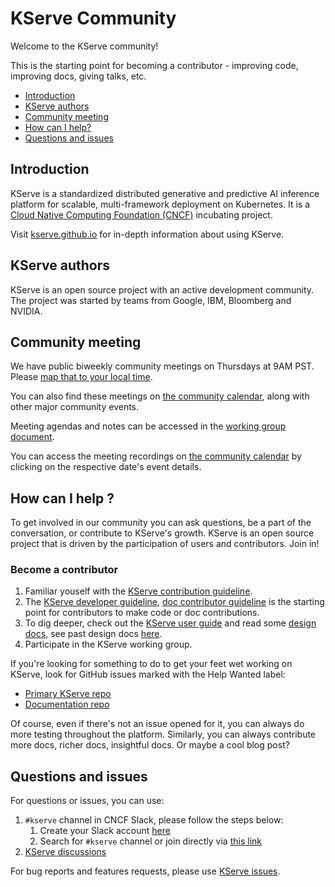 # KServe Community

Welcome to the KServe community!

This is the starting point for becoming a contributor - improving code, improving docs, giving talks, etc.

- [Introduction](#introduction)
- [KServe authors](#kserve-authors)
- [Community meeting](#community-meeting)
- [How can I help?](#how-can-i-help-)
- [Questions and issues](#questions-and-issues)

## Introduction

KServe is a standardized distributed generative and predictive AI inference platform for scalable, multi-framework deployment on Kubernetes. It is a [Cloud Native Computing Foundation (CNCF)](https://www.cncf.io/) incubating project.

Visit [kserve.github.io](https://kserve.github.io/website) for in-depth information about using KServe.

## KServe authors
KServe is an open source project with an active development community. The project was started
by teams from Google, IBM, Bloomberg and NVIDIA.

## Community meeting

We have public biweekly community meetings on Thursdays at 9AM PST. Please [map that to your local time](https://www.google.com/search?q=0900+am+in+pst&hl=en).

You can also find these meetings on [the community calendar](https://zoom-lfx.platform.linuxfoundation.org/meetings/kserve?view=month), along with other major community events.

Meeting agendas and notes can be accessed in the [working group document](https://docs.google.com/document/d/1KZUURwr9MnHXqHA08TFbfVbM8EAJSJjmaMhnvstvi-k).

You can access the meeting recordings on [the community calendar](https://zoom-lfx.platform.linuxfoundation.org/meetings/kserve?view=month) by clicking on the respective date's event details.

## How can I help ?

To get involved in our community you can ask questions, be a part of the conversation, or contribute to KServe's growth.
KServe is an open source project that is driven by the participation of users and contributors. Join in!

### Become a contributor
1. Familiar youself with the [KServe contribution guideline](https://github.com/kserve/community/blob/main/CONTRIBUTING.md#contributing-a-feature).
2. The [KServe developer guideline](https://kserve.github.io/website/master/developer/developer), [doc contributor guideline](https://github.com/kserve/website/blob/main/docs/help/contributor/mkdocs-contributor-guide.md) is the starting point for contributors to make code or doc contributions.
3. To dig deeper, check out the [KServe user guide](https://kserve.github.io/website/master/modelserving/control_plane)
and read some [design docs](./CONTRIBUTING.md#design-documents), see past design docs [here](./design_docs.md).
4. Participate in the KServe working group.

If you're looking for something to do to get your feet wet working on KServe, look for GitHub issues
marked with the Help Wanted label:

- [Primary KServe repo](https://github.com/kserve/kserve/issues?q=is%3Aissue+is%3Aopen+good+first+label%3A%22good+first+issue%22)
- [Documentation repo](https://github.com/kserve/website/issues)

Of course, even if there's not an issue opened for it, you can always do more
testing throughout the platform. Similarly, you can always contribute more docs, richer docs,
insightful docs. Or maybe a cool blog post?

## Questions and issues

For questions or issues, you can use:
1. `#kserve` channel in CNCF Slack, please follow the steps below:
   1. Create your Slack account [here](https://slack.cncf.io/)
   1. Search for `#kserve` channel or join directly via [this link](https://cloud-native.slack.com/archives/C06AH2C3K8B) 
1. [KServe discussions](https://github.com/kserve/kserve/discussions)

For bug reports and features requests, please use [KServe issues](https://github.com/kserve/kserve/issues).
